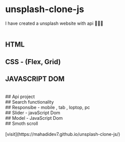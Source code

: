 # unsplash-clone-js
I have created a unsplash website with api 🦾🦾🦾
<br/>
<br/>
## HTML<br/>
## CSS - (Flex, Grid)<br/>
## JAVASCRIPT DOM<br/>
<br/>
## Api project <br/>
## Search functionality <br/>
## Responsibe - mobile , tab , loptop, pc<br/>
## Slider - javaScript Dom <br/>
## Model - JavaScript Dom <br/>
## Smoth scroll <br/>
<br/>
[visit](https://mahadidev7.github.io/unsplash-clone-js/)


